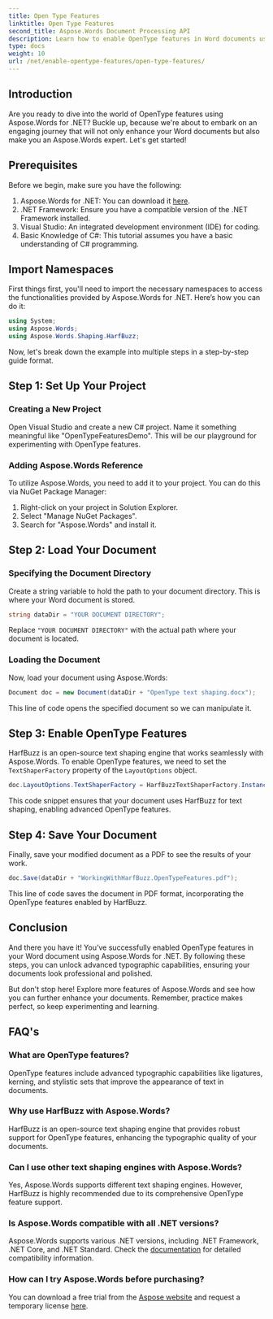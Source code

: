 ```yaml
---
title: Open Type Features
linktitle: Open Type Features
second_title: Aspose.Words Document Processing API
description: Learn how to enable OpenType features in Word documents using Aspose.Words for .NET with this detailed, step-by-step guide.
type: docs
weight: 10
url: /net/enable-opentype-features/open-type-features/
---
```

## Introduction

Are you ready to dive into the world of OpenType features using Aspose.Words for .NET? Buckle up, because we're about to embark on an engaging journey that will not only enhance your Word documents but also make you an Aspose.Words expert. Let's get started!

## Prerequisites

Before we begin, make sure you have the following:

1. Aspose.Words for .NET: You can download it [here](https://releases.aspose.com/words/net/).
2. .NET Framework: Ensure you have a compatible version of the .NET Framework installed.
3. Visual Studio: An integrated development environment (IDE) for coding.
4. Basic Knowledge of C#: This tutorial assumes you have a basic understanding of C# programming.

## Import Namespaces

First things first, you'll need to import the necessary namespaces to access the functionalities provided by Aspose.Words for .NET. Here’s how you can do it:

```csharp
using System;
using Aspose.Words;
using Aspose.Words.Shaping.HarfBuzz;
```

Now, let's break down the example into multiple steps in a step-by-step guide format.

## Step 1: Set Up Your Project

### Creating a New Project

Open Visual Studio and create a new C# project. Name it something meaningful like "OpenTypeFeaturesDemo". This will be our playground for experimenting with OpenType features.

### Adding Aspose.Words Reference

To utilize Aspose.Words, you need to add it to your project. You can do this via NuGet Package Manager:

1. Right-click on your project in Solution Explorer.
2. Select "Manage NuGet Packages".
3. Search for "Aspose.Words" and install it.

## Step 2: Load Your Document

### Specifying the Document Directory

Create a string variable to hold the path to your document directory. This is where your Word document is stored.

```csharp
string dataDir = "YOUR DOCUMENT DIRECTORY";
```

Replace `"YOUR DOCUMENT DIRECTORY"` with the actual path where your document is located.

### Loading the Document

Now, load your document using Aspose.Words:

```csharp
Document doc = new Document(dataDir + "OpenType text shaping.docx");
```

This line of code opens the specified document so we can manipulate it.

## Step 3: Enable OpenType Features

HarfBuzz is an open-source text shaping engine that works seamlessly with Aspose.Words. To enable OpenType features, we need to set the `TextShaperFactory` property of the `LayoutOptions` object.

```csharp
doc.LayoutOptions.TextShaperFactory = HarfBuzzTextShaperFactory.Instance;
```

This code snippet ensures that your document uses HarfBuzz for text shaping, enabling advanced OpenType features.

## Step 4: Save Your Document

Finally, save your modified document as a PDF to see the results of your work.

```csharp
doc.Save(dataDir + "WorkingWithHarfBuzz.OpenTypeFeatures.pdf");
```

This line of code saves the document in PDF format, incorporating the OpenType features enabled by HarfBuzz.

## Conclusion

And there you have it! You’ve successfully enabled OpenType features in your Word document using Aspose.Words for .NET. By following these steps, you can unlock advanced typographic capabilities, ensuring your documents look professional and polished.

But don't stop here! Explore more features of Aspose.Words and see how you can further enhance your documents. Remember, practice makes perfect, so keep experimenting and learning.

## FAQ's

### What are OpenType features?
OpenType features include advanced typographic capabilities like ligatures, kerning, and stylistic sets that improve the appearance of text in documents.

### Why use HarfBuzz with Aspose.Words?
HarfBuzz is an open-source text shaping engine that provides robust support for OpenType features, enhancing the typographic quality of your documents.

### Can I use other text shaping engines with Aspose.Words?
Yes, Aspose.Words supports different text shaping engines. However, HarfBuzz is highly recommended due to its comprehensive OpenType feature support.

### Is Aspose.Words compatible with all .NET versions?
Aspose.Words supports various .NET versions, including .NET Framework, .NET Core, and .NET Standard. Check the [documentation](https://reference.aspose.com/words/net/) for detailed compatibility information.

### How can I try Aspose.Words before purchasing?
You can download a free trial from the [Aspose website](https://releases.aspose.com/) and request a temporary license [here](https://purchase.aspose.com/temporary-license/).
